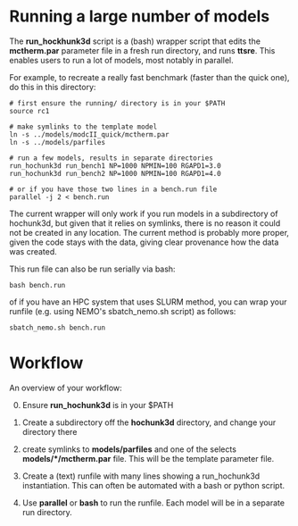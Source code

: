 # Running a large number of models

The **run_hockhunk3d** script is a (bash) wrapper script that edits the **mctherm.par**
parameter file in a fresh run directory, and runs **ttsre**.  This enables users to
run a lot of models, most notably in parallel.

For example, to recreate a really fast benchmark (faster than the
quick one), do this in this directory:

    # first ensure the running/ directory is in your $PATH
    source rc1

    # make symlinks to the template model
    ln -s ../models/modcII_quick/mctherm.par
    ln -s ../models/parfiles

    # run a few models, results in separate directories
    run_hochunk3d run_bench1 NP=1000 NPMIN=100 RGAPD1=3.0
    run_hochunk3d run_bench2 NP=1000 NPMIN=100 RGAPD1=4.0

    # or if you have those two lines in a bench.run file
    parallel -j 2 < bench.run

The current wrapper will only work if you run models in a subdirectory of hochunk3d,
but given that it relies on symlinks, there is no reason it could not be created
in any location. The current method is probably more proper, given the code stays with
the data, giving clear provenance how the data was created.

This run file can also be run serially via bash:

    bash bench.run

of if you have an HPC system that uses SLURM method, you can wrap your
runfile (e.g. using NEMO's sbatch_nemo.sh script) as follows:

    sbatch_nemo.sh bench.run


# Workflow

An overview of your workflow:

0.  Ensure **run_hochunk3d** is in your $PATH

1.  Create a subdirectory off the **hochunk3d** directory, and change your directory there

2.  create symlinks to **models/parfiles** and one of the selects **models/*/mctherm.par** file.
    This will be the template parameter file.

3.  Create a (text) runfile with many lines showing a run_hochunk3d instantiation. This can often
    be automated with a bash or python script.

4.  Use **parallel** or **bash** to run the runfile. Each model will be in a separate run directory.


